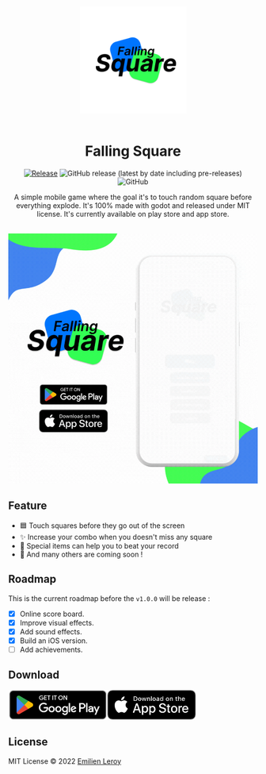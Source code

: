 <div align="center">
  <br/><br/>
  <img src="./fastlane/metadata/android/en-US/images/icon.png" width="215" />
  <br/><br/>
  
  # Falling Square

[![Release](https://github.com/EmilienLeroy/FallingSquare/actions/workflows/release.yml/badge.svg)](https://github.com/EmilienLeroy/FallingSquare/actions/workflows/release.yml)
![GitHub release (latest by date including pre-releases)](https://img.shields.io/github/v/release/emilienleroy/fallingsquare?include_prereleases)
![GitHub](https://img.shields.io/github/license/emilienleroy/fallingsquare)

  A simple mobile game where the goal it's to touch random square before everything explode. It's 100% made with godot and released under MIT license. It's currently available on play store and app store.

  <br/>
  <img src="./.github/games.gif" width="600" />
</div>



## Feature

- 🟦 Touch squares before they go out of the screen
- ✨ Increase your combo when you doesn't miss any square
- 🎁 Special items can help you to beat your record
- 📝 And many others are coming soon !

## Roadmap

This is the current roadmap before the `v1.0.0` will be release :

- [x] Online score board.
- [x] Improve visual effects.
- [x] Add sound effects.
- [x] Build an iOS version.
- [ ] Add achievements.

## Download

<div style="display: flex; align-items: center;">
  <a href='https://play.google.com/store/apps/details?id=fr.emilienleroy.fallingsquare&hl=fr&gl=US&pcampaignid=pcampaignidMKT-Other-global-all-co-prtnr-py-PartBadge-Mar2515-1'>
    <img width="200" alt='Get it on Google Play' src='./.github/playstore.png'/>
  </a>

  <a href="https://apps.apple.com/us/app/falling-square-game/id1665452389">
    <img width="179" alt='Get it on App Store' src='./.github/appstore.png'/>
  </a>
</div>


## License

MIT License © 2022 [Emilien Leroy](https://github.com/EmilienLeroy)